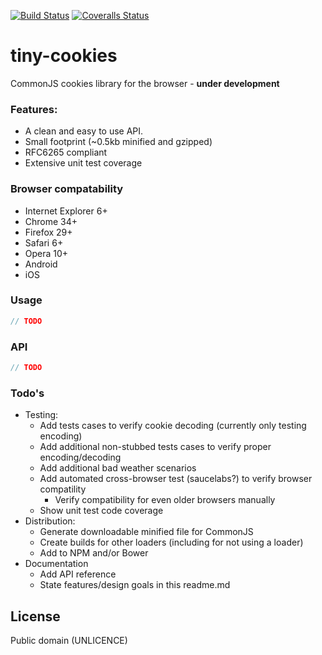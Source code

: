[![Build Status][travis-image]][travis-url] [![Coveralls Status][coveralls-image]][coveralls-url]

# tiny-cookies
CommonJS cookies library for the browser - **under development**

### Features:
  - A clean and easy to use API.
  - Small footprint (~0.5kb minified and gzipped)
  - RFC6265 compliant
  - Extensive unit test coverage

### Browser compatability
  - Internet Explorer 6+
  - Chrome 34+
  - Firefox 29+
  - Safari 6+
  - Opera 10+
  - Android
  - iOS

### Usage
```javascript
// TODO
```

### API
```javascript
// TODO
```

### Todo's
 - Testing:
   - Add tests cases to verify cookie decoding (currently only testing encoding)
   - Add additional non-stubbed tests cases to verify proper encoding/decoding
   - Add additional bad weather scenarios
   - Add automated cross-browser test (saucelabs?) to verify browser compatility
     - Verify compatibility for even older browsers manually
   - Show unit test code coverage
 - Distribution:
   - Generate downloadable minified file for CommonJS
   - Create builds for other loaders (including for not using a loader)
   - Add to NPM and/or Bower
 - Documentation
   - Add API reference
   - State features/design goals in this readme.md

License
----
Public domain (UNLICENCE)

[travis-url]: https://travis-ci.org/voltace/tiny-cookies
[travis-image]: http://img.shields.io/travis/voltace/tiny-cookies.svg

[coveralls-url]: https://coveralls.io/r/voltace/tiny-cookies
[coveralls-image]: http://img.shields.io/coveralls/voltace/tiny-cookies/master.svg
